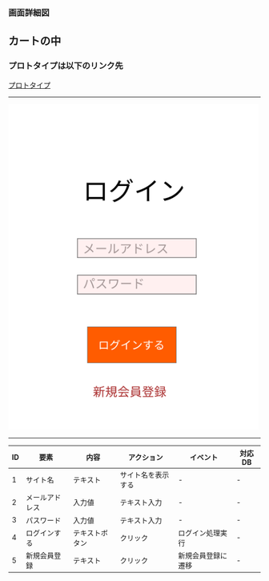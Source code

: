 ### 画面詳細図
## カートの中

### プロトタイプは以下のリンク先
[プロトタイプ]()

*****
<img src="../img/ログイン画面.png" width="500">

*****

|ID|要素|内容|アクション|イベント|対応DB|
|--|---|----|---------|-------|-------|
|1|サイト名|テキスト|サイト名を表示する|-|-|
|2|メールアドレス|入力値|テキスト入力|-|-|
|3|パスワード|入力値|テキスト入力|-|-|
|4|ログインする|テキストボタン|クリック|ログイン処理実行|-|
|5|新規会員登録|テキスト|クリック|新規会員登録に遷移|-|

